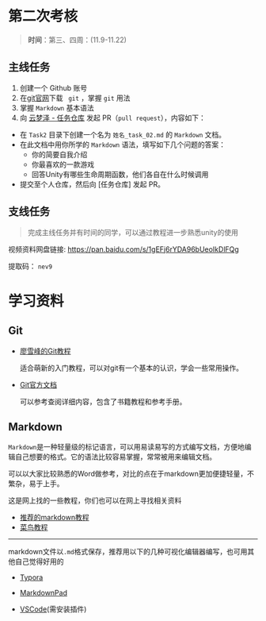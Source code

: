# 第二次考核

> **时间**：第三、四周：(11.9-11.22)

## 主线任务

1. 创建一个 Github 账号
2. 在[git官网](https://git-scm.com/)下载 ` git`  ，掌握 `git` 用法
3. 掌握 `Markdown` 基本语法
4. 向 [云梦泽 - 任务仓库](https://github.com/yunmengzestudio/2020-Autumn) 发起 PR（`pull request`），内容如下：
   
- 在 `Task2` 目录下创建一个名为 `姓名_task_02.md` 的 `Markdown` 文档。
- 在此文档中用你所学的 `Markdown` 语法，填写如下几个问题的答案：
   - 你的简要自我介绍
   - 你最喜欢的一款游戏
   - 回答Unity有哪些生命周期函数，他们各自在什么时候调用
- 提交至个人仓库，然后向 [任务仓库] 发起 PR。

## 支线任务

> 完成主线任务并有时间的同学，可以通过教程进一步熟悉unity的使用

视频资料网盘链接:  https://pan.baidu.com/s/1gEFj6rYDA96bUeoIkDlFQg 

提取码： `nev9` 

# 学习资料

## Git

- [廖雪峰的Git教程](https://www.liaoxuefeng.com/wiki/896043488029600)

   适合萌新的入门教程，可以对git有一个基本的认识，学会一些常用操作。
   
- [Git官方文档](https://git-scm.com/doc)

   可以参考查阅详细内容，包含了书籍教程和参考手册。

## Markdown

`Markdown`是一种轻量级的标记语言，可以用易读易写的方式编写文档，方便地编辑自己想要的格式。它的语法比较容易掌握，常常被用来编辑文档。

可以以大家比较熟悉的Word做参考，对比的点在于markdown更加便捷轻量，不繁杂，易于上手。

这是网上找的一些教程，你们也可以在网上寻找相关资料

- [推荐的markdown教程](https://www.jianshu.com/p/191d1e21f7ed)
- [菜鸟教程](https://www.runoob.com/markdown/md-tutorial.html)

---

markdown文件以`.md`格式保存，推荐用以下的几种可视化编辑器编写，也可用其他自己觉得好用的

- [Typora](https://typora.io/)
- [MarkdownPad](http://markdownpad.com/)

- [VSCode](https://code.visualstudio.com/)(需安装插件)
